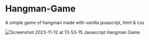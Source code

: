 # Hangman-Game
A simple game of hangman made with vanilla javascript, html & css

![Screenshot 2023-11-12 at 13-53-15 Javascript Hangman Game](https://github.com/asvpspades/Hangman-Game/assets/103478582/ed4f7c88-0c3f-4a65-b00a-9dcaab2712a0)
